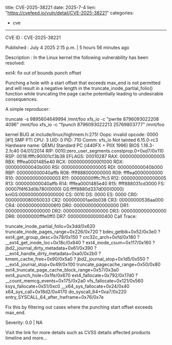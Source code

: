  
title: CVE-2025-38221
date: 2025-7-4
lien: "https://cvefeed.io/vuln/detail/CVE-2025-38221"
categories:
  - cve
---

CVE ID : CVE-2025-38221

Published :  July 4
2025
2:15 p.m. | 5 hours
56 minutes ago

Description : In the Linux kernel
the following vulnerability has been resolved:

ext4: fix out of bounds punch offset

Punching a hole with a start offset that exceeds max_end is not
permitted and will result in a negative length in the
truncate_inode_partial_folio() function while truncating the page cache
potentially leading to undesirable consequences.

A simple reproducer:

  truncate -s 9895604649994 /mnt/foo
  xfs_io -c "pwrite 8796093022208 4096" /mnt/foo
  xfs_io -c "fpunch 8796093022213 25769803777" /mnt/foo

  kernel BUG at include/linux/highmem.h:275!
  Oops: invalid opcode: 0000 [#1] SMP PTI
  CPU: 3 UID: 0 PID: 710 Comm: xfs_io Not tainted 6.15.0-rc3
  Hardware name: QEMU Standard PC (i440FX + PIIX
1996)
BIOS 1.16.3-2.fc40 04/01/2014
  RIP: 0010:zero_user_segments.constprop.0+0xd7/0x110
  RSP: 0018:ffffc90001cf3b38 EFLAGS: 00010287
  RAX: 0000000000000005 RBX: ffffea0001485e40 RCX: 0000000000001000
  RDX: 000000000040b000 RSI: 0000000000000005 RDI: 000000000040b000
  RBP: 000000000040affb R08: ffff888000000000 R09: ffffea0000000000
  R10: 0000000000000003 R11: 00000000fffc7fc5 R12: 0000000000000005
  R13: 000000000040affb R14: ffffea0001485e40 R15: ffff888031cd3000
  FS:  00007f4f63d0b780(0000) GS:ffff8880d337d000(0000)
  knlGS:0000000000000000
  CS:  0010 DS: 0000 ES: 0000 CR0: 0000000080050033
  CR2: 000000001ae0b038 CR3: 00000000536aa000 CR4: 00000000000006f0
  DR0: 0000000000000000 DR1: 0000000000000000 DR2: 0000000000000000
  DR3: 0000000000000000 DR6: 00000000fffe0ff0 DR7: 0000000000000400
  Call Trace:
   
   truncate_inode_partial_folio+0x3dd/0x620
   truncate_inode_pages_range+0x226/0x720
   ? bdev_getblk+0x52/0x3e0
   ? ext4_get_group_desc+0x78/0x150
   ? crc32c_arch+0xfd/0x180
   ? __ext4_get_inode_loc+0x18c/0x840
   ? ext4_inode_csum+0x117/0x160
   ? jbd2_journal_dirty_metadata+0x61/0x390
   ? __ext4_handle_dirty_metadata+0xa0/0x2b0
   ? kmem_cache_free+0x90/0x5a0
   ? jbd2_journal_stop+0x1d5/0x550
   ? __ext4_journal_stop+0x49/0x100
   truncate_pagecache_range+0x50/0x80
   ext4_truncate_page_cache_block_range+0x57/0x3a0
   ext4_punch_hole+0x1fe/0x670
   ext4_fallocate+0x792/0x17d0
   ? __count_memcg_events+0x175/0x2a0
   vfs_fallocate+0x121/0x560
   ksys_fallocate+0x51/0xc0
   __x64_sys_fallocate+0x24/0x40
   x64_sys_call+0x18d2/0x4170
   do_syscall_64+0xa7/0x220
   entry_SYSCALL_64_after_hwframe+0x76/0x7e

Fix this by filtering out cases where the punching start offset exceeds
max_end.

Severity: 0.0 | NA

Visit the link for more details
such as CVSS details
affected products
timeline
and more...
